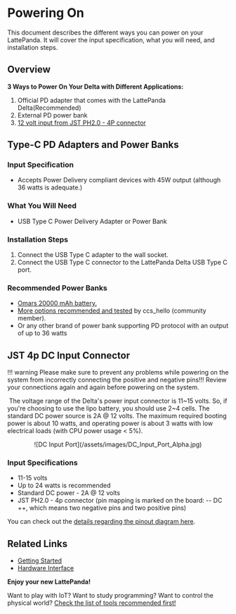 # Powering On

This document describes the different ways you can power on your LattePanda. It will cover the input specification, what you will need, and installation steps.


## Overview

**3 Ways to Power On Your Delta with Different Applications:**

1. Official PD adapter that comes with the LattePanda Delta(Recommended)
2. External PD power bank
3. [12 volt input from JST PH2.0 - 4P connector][1]

[1]: /content/delta_edition/powering/#jst-4p-dc-input-connector
## Type-C PD Adapters and Power Banks

### Input Specification

* Accepts Power Delivery compliant devices with 45W output (although 36 watts is adequate.)

### What You Will Need

* USB Type C Power Delivery Adapter or Power Bank

### Installation Steps

1. Connect the USB Type C adapter to the wall socket.
2. Connect the USB Type C connector to the LattePanda Delta USB Type C port.

### Recommended Power Banks

* <a href="https://www.amazon.com/dp/B07CMLVR6C/ref=cm_sw_r_cp_api_i_R.njCbAT06DNT" target="_blank">Omars 20000 mAh battery.</a>
* <a href="https://www.lattepanda.com/topic-f23t17787.html" target="_blank">More options recommended and tested</a> by ccs_hello (community member).
* Or any other brand of power bank supporting PD protocol with an output of up to 36 watts

## JST 4p DC Input Connector

!!! warning
    Please make sure to prevent any problems while powering on the system from incorrectly connecting the positive and negative pins!!! Review your connections again and again before powering on the system.

​    The voltage range of the Delta's power input connector is 11~15 volts. So, if you're choosing to use the lipo battery, you should use 2~4 cells. The standard DC power source is 2A @ 12 volts. The maximum required booting power is about 10 watts, and operating power is about 3 watts with low electrical loads (with CPU power usage < 5%).

<center>![DC Input Port](/assets/images/DC_Input_Port_Alpha.jpg)</center>

### Input Specifications

* 11-15 volts
* Up to 24 watts is recommended 
* Standard DC power - 2A @ 12 volts
* JST PH2.0 - 4p connector (pin mapping is marked on the board: -- DC ++, which means two negative pins and two positive pins)

You can check out the [details regarding the pinout diagram here][5].

[5]: /content/delta_edition/io_playability/

## Related Links
* [Getting Started](/content/delta_edition/get_started/)
* [Hardware Interface](/content/delta_edition/io_playability/)

**Enjoy your new LattePanda!**

Want to play with IoT? Want to study programming? Want to control the physical world? [Check the list of tools recommended first!][4]

[4]: /content/delta_edition/ide/
